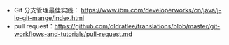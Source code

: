 * Git 分支管理最佳实践： https://www.ibm.com/developerworks/cn/java/j-lo-git-mange/index.html
* pull request：https://github.com/oldratlee/translations/blob/master/git-workflows-and-tutorials/pull-request.md